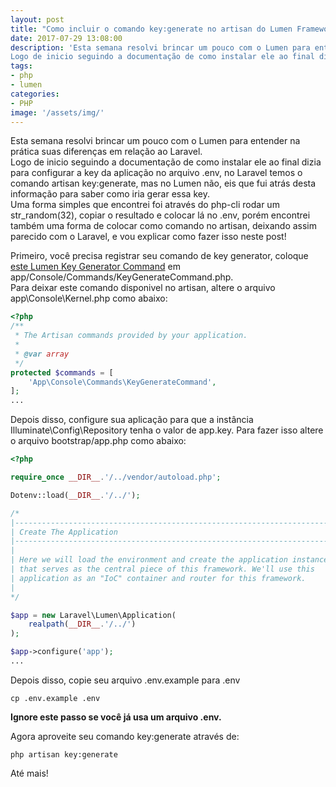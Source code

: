 ```yaml
---
layout: post
title: "Como incluir o comando key:generate no artisan do Lumen Framework"
date: 2017-07-29 13:08:00
description: 'Esta semana resolvi brincar um pouco com o Lumen para entender na prática suas diferenças em relação ao Laravel.  
Logo de inicio seguindo a documentação de como instalar ele ao final dizia para configurar a key da aplicação no arquivo .env, no Laravel temos o comando artisan key:generate, mas no Lumen não, eis que fui atrás desta informação para saber como iria gerar essa key.'
tags:
- php
- lumen
categories:
- PHP
image: '/assets/img/'
---
```

Esta semana resolvi brincar um pouco com o Lumen para entender na prática suas diferenças em relação ao Laravel.  
Logo de inicio seguindo a documentação de como instalar ele ao final dizia para configurar a key da aplicação no arquivo .env, no Laravel temos o comando artisan key:generate, mas no Lumen não, eis que fui atrás desta informação para saber como iria gerar essa key.  
Uma forma simples que encontrei foi através do php-cli rodar um str_random(32), copiar o resultado e colocar lá no .env, porém encontrei também uma forma de colocar como comando no artisan, deixando assim parecido com o Laravel, e vou explicar como fazer isso neste post!  

Primeiro, você precisa registrar seu comando de key generator, coloque [este Lumen Key Generator Command](https://gist.github.com/krisanalfa/0407dd822f2888226f45) em app/Console/Commands/KeyGenerateCommand.php.  
Para deixar este comando disponivel no artisan, altere o arquivo app\Console\Kernel.php como abaixo:
```php
<?php
/**
 * The Artisan commands provided by your application.
 *
 * @var array
 */
protected $commands = [
    'App\Console\Commands\KeyGenerateCommand',
];
...
```



Depois disso, configure sua aplicação para que a instância Illuminate\Config\Repository tenha o valor de app.key. Para fazer isso altere o arquivo bootstrap/app.php como abaixo:
```php
<?php

require_once __DIR__.'/../vendor/autoload.php';

Dotenv::load(__DIR__.'/../');

/*
|--------------------------------------------------------------------------
| Create The Application
|--------------------------------------------------------------------------
|
| Here we will load the environment and create the application instance
| that serves as the central piece of this framework. We'll use this
| application as an "IoC" container and router for this framework.
|
*/

$app = new Laravel\Lumen\Application(
    realpath(__DIR__.'/../')
);

$app->configure('app');
...
```



Depois disso, copie seu arquivo .env.example para .env
```
cp .env.example .env
```
**Ignore este passo se você já usa um arquivo .env.**



Agora aproveite seu comando key:generate através de:
```
php artisan key:generate
```

Até mais!